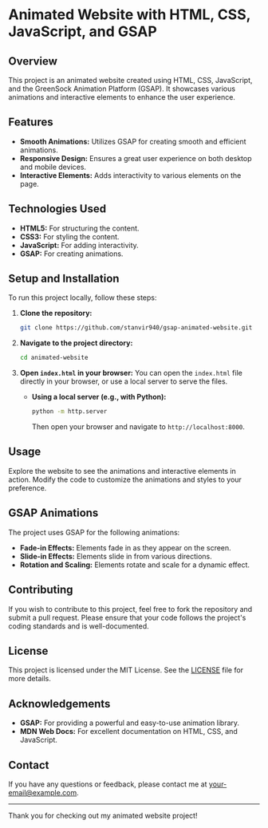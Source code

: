 
# Animated Website with HTML, CSS, JavaScript, and GSAP

## Overview
This project is an animated website created using HTML, CSS, JavaScript, and the GreenSock Animation Platform (GSAP). It showcases various animations and interactive elements to enhance the user experience.

## Features
- **Smooth Animations:** Utilizes GSAP for creating smooth and efficient animations.
- **Responsive Design:** Ensures a great user experience on both desktop and mobile devices.
- **Interactive Elements:** Adds interactivity to various elements on the page.

## Technologies Used
- **HTML5:** For structuring the content.
- **CSS3:** For styling the content.
- **JavaScript:** For adding interactivity.
- **GSAP:** For creating animations.

## Setup and Installation
To run this project locally, follow these steps:

1. **Clone the repository:**
    ```bash
    git clone https://github.com/stanvir940/gsap-animated-website.git
    ```

2. **Navigate to the project directory:**
    ```bash
    cd animated-website
    ```

3. **Open `index.html` in your browser:**
    You can open the `index.html` file directly in your browser, or use a local server to serve the files.

    - **Using a local server (e.g., with Python):**
        ```bash
        python -m http.server
        ```
      Then open your browser and navigate to `http://localhost:8000`.

## Usage
Explore the website to see the animations and interactive elements in action. Modify the code to customize the animations and styles to your preference.


## GSAP Animations
The project uses GSAP for the following animations:
- **Fade-in Effects:** Elements fade in as they appear on the screen.
- **Slide-in Effects:** Elements slide in from various directions.
- **Rotation and Scaling:** Elements rotate and scale for a dynamic effect.

## Contributing
If you wish to contribute to this project, feel free to fork the repository and submit a pull request. Please ensure that your code follows the project's coding standards and is well-documented.

## License
This project is licensed under the MIT License. See the [LICENSE](LICENSE) file for more details.

## Acknowledgements
- **GSAP:** For providing a powerful and easy-to-use animation library.
- **MDN Web Docs:** For excellent documentation on HTML, CSS, and JavaScript.

## Contact
If you have any questions or feedback, please contact me at [your-email@example.com](mailto:hmtanvir940@gmail.com).

---

Thank you for checking out my animated website project!

